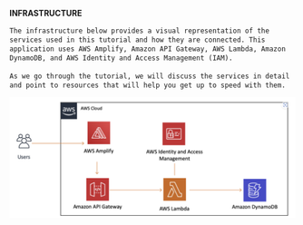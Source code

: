 **INFRASTRUCTURE**
    
    The infrastructure below provides a visual representation of the services used in this tutorial and how they are connected. This application uses AWS Amplify, Amazon API Gateway, AWS Lambda, Amazon DynamoDB, and AWS Identity and Access Management (IAM).

    As we go through the tutorial, we will discuss the services in detail and point to resources that will help you get up to speed with them.

![simple-app-amplify-aws.png](images/simple-app-amplify-aws.png)
